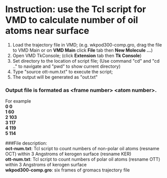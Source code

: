 # Instruction: use the Tcl script for VMD to calculate number of oil atoms near surface
1. Load the trajectory file in VMD; (e.g. wkpod300-comp.gro, drag the file to VMD Main or on **VMD Main** click **File** tab then **New Molecule ...**)
2. Open VMD TkConsole; (click **Extension** tab then **Tk Console**)
3. Set directory to the location of script file; (Use command "cd" and "cd .." to navigate and "pwd" to show current directory)
4. Type "source ott-num.txt" to execute the script;
5. The output will be generated as "out.txt"

### Output file is formated as \<frame number> \<atom number>.
For example  
**0 0  
1 60  
2 103  
3 117  
4 119  
5 114**  

###File description:   
**oct-num.txt**: Tcl script to count numbers of non-polar oil atoms (resname OCT) within 3 Angstroms of kerogen surface (resname KER)   
**ott-num.txt**: Tcl script to count numbers of polar oil atoms (resname OTT) within 3 Angstroms of kerogen surface   
**wkpod300-comp.gro**: six frames of gromacs trajectory file 

